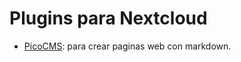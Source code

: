 # Plugins para Nextcloud

* [PicoCMS](https://www.redeszone.net/2017/10/14/picocms-crear-web-nextcloud/?utm_source=related_posts&utm_medium=manual): para crear paginas web con markdown.
